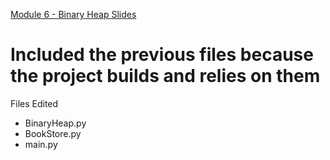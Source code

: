 [Module 6 - Binary Heap Slides](https://drive.google.com/file/d/1Ul0eqBovDpiX9P7fv-OZvm16Wgs9EY5l/view?usp=drive_link)

# Included the previous files because the project builds and relies on them

Files Edited 
* BinaryHeap.py
* BookStore.py
* main.py
